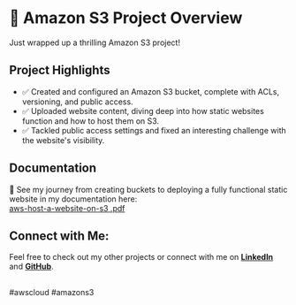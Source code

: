 # 🚀 Amazon S3 Project Overview

Just wrapped up a thrilling Amazon S3 project!

## Project Highlights
- ✅ Created and configured an Amazon S3 bucket, complete with ACLs, versioning, and public access.
- ✅ Uploaded website content, diving deep into how static websites function and how to host them on S3.
- ✅ Tackled public access settings and fixed an interesting challenge with the website's visibility.

## Documentation
📸 See my journey from creating buckets to deploying a fully functional static website in my documentation here:  
[aws-host-a-website-on-s3 .pdf](https://github.com/user-attachments/files/20852907/aws-host-a-website-on-s3.pdf) 


## Connect with Me:
Feel free to check out my other projects or connect with me on **[LinkedIn](https://www.linkedin.com/in/mahesh-patil0555/)** and **[GitHub](https://github.com/Mahesh7880)**.

##
#awscloud #amazons3

